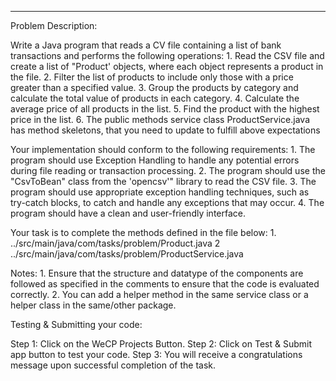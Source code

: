 ---
Problem Description:

Write a Java program that reads a CV file containing a list of bank transactions and performs the following operations:
	1. Read the CSV file and create a list of "Product' objects, where each object represents a product in the file.
	2. Filter the list of products to include only those with a price greater than a specified value.
	3. Group the products by category and calculate the total value of products in each category.
	4. Calculate the average price of all products in the list.
	5. Find the product with the highest price in the list.
	6. The public methods service class ProductService.java has method skeletons, that you need to update to fulfill above expectations

Your implementation should conform to the following requirements:
	1. The program should use Exception Handling to handle any potential errors during file reading or transaction processing.
	2. The program should use the "CsvToBean" class from the 'opencsv'" library to read the CSV file.
	3. The program should use appropriate exception handling techniques, such as try-catch blocks, to catch and handle any exceptions that may occur.
	4. The program should have a clean and user-friendly interface.

Your task is to complete the methods defined in the file below:
	1. ../src/main/java/com/tasks/problem/Product.java
	2  ../src/main/java/com/tasks/problem/ProductService.java
	
Notes:
	1. Ensure that the structure and datatype of the components are followed as specified in the comments to ensure that the code is evaluated correctly.
	2. You can add a helper method in the same service class or a helper class in the same/other package.

Testing & Submitting your code:

Step 1: Click on the WeCP Projects Button.
Step 2: Click on Test & Submit app button to test your code.
Step 3: You will receive a congratulations message upon successful completion of the task.